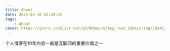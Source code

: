 ```yaml
---
title: About
date: 2025-02-16 02:24:35
tags: 
    - About
cover: https://gcore.jsdelivr.net/gh/WQhuanm/Img_repo_1@main/img/202412222015910.png
---
```


个人博客在10年内会一直是互联网的重要价值之一